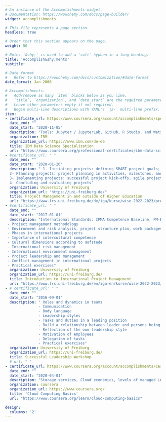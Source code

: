 ```yaml
---
# An instance of the Accomplishments widget.
# Documentation: https://wowchemy.com/docs/page-builder/
widget: accomplishments

# This file represents a page section.
headless: true

# Order that this section appears on the page.
weight: 50

# Note: `&shy;` is used to add a 'soft' hyphen in a long heading.
title: 'Accomplish&shy;ments'
subtitle:

# Date format
#   Refer to https://wowchemy.com/docs/customization/#date-format
date_format: Jan 2006

# Accomplishments.
#   Add/remove as many `item` blocks below as you like.
#   `title`, `organization`, and `date_start` are the required parameters.
#   Leave other parameters empty if not required.
#   Begin multi-line descriptions with YAML's `|2-` multi-line prefix.
item:
- certificate_url: https://www.coursera.org/account/accomplishments/specialization/certificate/ZEKLM2Q7NZWC
  date_end: ""
  date_start: "2020-11-05"
  description: "Tools: Jupyter / JupyterLab, GitHub, R Studio, and Watson Studio <br />  Libraries: Pandas, NumPy, Matplotlib, Seaborn,          Folium, ipython-sql, Scikit-learn, ScipPy, etc."
  organization: IBM
  organization_url: https://www.ibm.com/de-de
  title: IBM Data Science Specialization
  url: "https://www.coursera.org/professional-certificates/ibm-data-science#courses"
- #certificate_url: " "
  date_end: ""
  date_start: "2020-01-20"
  description: " 1- Initiating projects: defining SMART project goals; understanding project constraints (scope, resources, schedule);           analyzing   stakeholders; identifying critical success factors and risks <br>  
  2- Planning projects: project planning in activities, milestones, and deliverables; project organization and roles in projects; tools for      project planning: using work breakdown structures, GANTT charts, and common project management software; risk management in project            planning; planning communicating in projects <br>
  3- Implementing projects: successful project kick-offs; agile project management using SCRUM <br>
  4- Concluding and evaluating projects"
  organization: University of Freiburg
  organization_url: "https://uni-freiburg.de/"
  title: Project Management in and outside of Higher Education
  url: "https://www.frs.uni-freiburg.de/de/iga/kurse/wise-2022-2023/projektmanagement"
- #certificate_url: " "
  date_end: ""
  date_start: "2017-01-01"
  description: "International Standards: IPMA Competence Baseline, PM-BOK Guide, PRINCE2, ISO 21500
 - Project management methodology
 - Environment and risk analysis, project structure plan, work packages, time and workflow plans
 - Phases in international projects
 - Importance of intercultural competence
 - Cultural dimensions according to Hofstede
 - International risk management
 - International environment management
 - Project leadership and management
 - Conflict management in international projects
 - Practical exercises" 
  organization: University of Freiburg
  organization_url: https://uni-freiburg.de/
  title: Introduction to International Project Management
  url: "https://www.frs.uni-freiburg.de/en/iga-en/kurse/wise-2022-2023/project-management-1"
- # certificate_url: " "
  date_end: ""
  date_start: "2016-09-01"
  description: " Roles and dynamics in teams
               - Communication 
               - Body language 
               - Leadership styles 
               - Tasks and duties in a leading position 
               - Build a relationship between leader and persons being lead 
               - Reflection of the own leadership style
               - Motivation of employees 
               - Delegation of tasks 
               - Practical exercises"
  organization: University of Freiburg
  organization_url: https://uni-freiburg.de/
  title: Successful Leadership Workshop
  # url: " "
- certificate_url: https://www.coursera.org/account/accomplishments/certificate/VF2HQTBA5S9R
  date_end: ""
  date_start: "2020-04-01"
  description: "Storage services, Cloud economics, levels of managed infrastructure, and Azure services & APIs"
  organization: coursera
  organization_url: https://www.coursera.org/
  title: 'Cloud Computing Basics'
  url: "https://www.coursera.org/learn/cloud-computing-basics"

design:
  columns: '2' 
---
```

